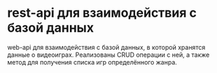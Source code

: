# rest-api для взаимодействия с базой данных

web-api для взаимодействия с базой данных, в которой хранятся данные о видеоиграх.
Реализованы CRUD операции с ней, а также метод для получения списка игр определённого жанра.
